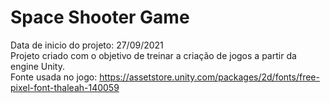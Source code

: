 # Space Shooter Game
Data de inicio do projeto: 27/09/2021 <br />
Projeto criado com o objetivo de treinar a criação de jogos a partir da engine Unity. <br />
Fonte usada no jogo: https://assetstore.unity.com/packages/2d/fonts/free-pixel-font-thaleah-140059
